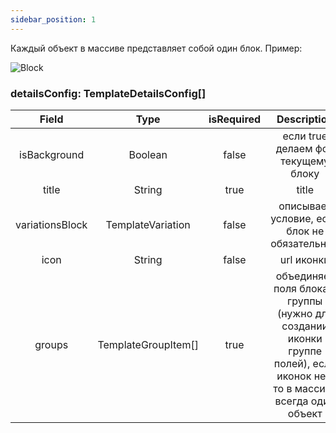 ```yaml
---
sidebar_position: 1
---
```


Каждый объект в массиве представляет собой один блок.
Пример:

![Block](/img/config/block.jpg)

### detailsConfig: TemplateDetailsConfig[]

|      Field      |        Type         | isRequired |                                                        Description                                                        |
| :-------------: | :-----------------: | :--------: | :-----------------------------------------------------------------------------------------------------------------------: |
|  isBackground   |       Boolean       |   false    |                                            если true делаем фон текущему блоку                                            |
|      title      |       String        |    true    |                                                           title                                                           |
| variationsBlock |  TemplateVariation  |   false    |                                       описывает условие, если блок не обязательный                                        |
|      icon       |       String        |   false    |                                                        url иконки                                                         |
|     groups      | TemplateGroupItem[] |    true    | объединяет поля блока в группы (нужно для создании иконки группе полей), если иконок нет, то в массиве всегда один объект |
